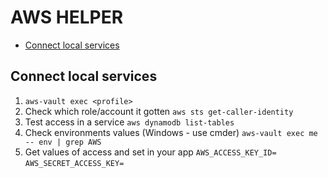 
# AWS HELPER

 - [Connect local services](#connectlocalservices)

## Connect local services
  
 1. `aws-vault exec <profile>`
 2. Check which role/account it gotten
	`aws sts get-caller-identity`
 3. Test access in a service
	`aws dynamodb list-tables`
 5. Check environments values (Windows - use cmder)
	`aws-vault exec me -- env | grep AWS`
 4. Get values of access and set in your app
    `AWS_ACCESS_KEY_ID=`
    `AWS_SECRET_ACCESS_KEY=`
